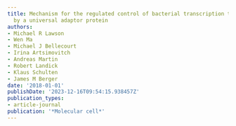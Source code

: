 ```yaml
---
title: Mechanism for the regulated control of bacterial transcription termination
  by a universal adaptor protein
authors:
- Michael R Lawson
- Wen Ma
- Michael J Bellecourt
- Irina Artsimovitch
- Andreas Martin
- Robert Landick
- Klaus Schulten
- James M Berger
date: '2018-01-01'
publishDate: '2023-12-16T09:54:15.938457Z'
publication_types:
- article-journal
publication: '*Molecular cell*'
---
```

